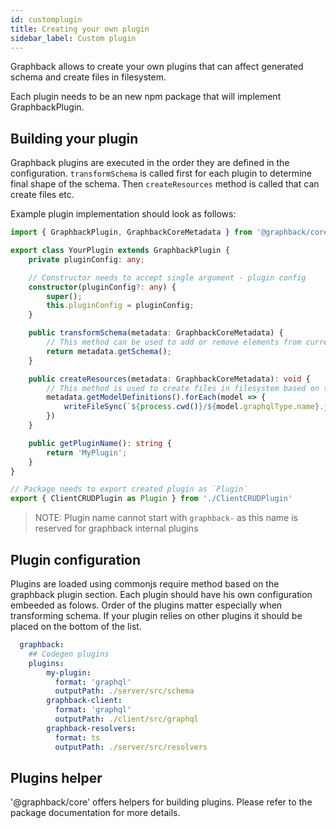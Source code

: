 ```yaml
---
id: customplugin
title: Creating your own plugin
sidebar_label: Custom plugin
---
```


Graphback allows to create your own plugins that can affect generated schema 
and create files in filesystem.

Each plugin needs to be an new npm package that will implement GraphbackPlugin.

## Building your plugin

Graphback plugins are executed in the order they are defined in the configuration.
`transformSchema` is called first for each plugin to determine final shape of the schema.
Then `createResources` method is called that can create files etc.

Example plugin implementation should look as follows:

```ts
import { GraphbackPlugin, GraphbackCoreMetadata } from '@graphback/core';

export class YourPlugin extends GraphbackPlugin {
    private pluginConfig: any;

    // Constructor needs to accept single argument - plugin config
    constructor(pluginConfig?: any) {
        super();
        this.pluginConfig = pluginConfig;
    }

    public transformSchema(metadata: GraphbackCoreMetadata) {
        // This method can be used to add or remove elements from current schema.
        return metadata.getSchema();
    }

    public createResources(metadata: GraphbackCoreMetadata): void {
        // This method is used to create files in filesystem based on the models
        metadata.getModelDefinitions().forEach(model => {
            writeFileSync(`${process.cwd()}/${model.graphqlType.name}.js`, `const def = '${model.graphqlType.getFields()}'`)
        })
    }

    public getPluginName(): string {
        return 'MyPlugin';
    }
}

// Package needs to export created plugin as `Plugin`
export { ClientCRUDPlugin as Plugin } from './ClientCRUDPlugin'
```

> NOTE: Plugin name cannot start with `graphback-` as this name is reserved for graphback internal plugins

## Plugin configuration

Plugins are loaded using commonjs require method based on the graphback plugin section.
Each plugin should have his own configuration embeeded as folows.
Order of the plugins matter especially when transforming schema.
If your plugin relies on other plugins it should be placed on the bottom of the list.

```yaml
  graphback:
    ## Codegen plugins
    plugins:
        my-plugin:
          format: 'graphql'
          outputPath: ./server/src/schema
        graphback-client:
          format: 'graphql'
          outputPath: ./client/src/graphql
        graphback-resolvers:
          format: ts
          outputPath: ./server/src/resolvers

```

## Plugins helper

'@graphback/core' offers helpers for building plugins. 
Please refer to the package documentation for more details.

